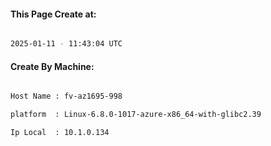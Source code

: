 
   
#### This Page Create at:

```bash

2025-01-11 - 11:43:04 UTC

```

#### Create By Machine:

```bash

Host Name : fv-az1695-998

platform  : Linux-6.8.0-1017-azure-x86_64-with-glibc2.39

Ip Local  : 10.1.0.134

```

